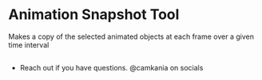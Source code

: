 # **Animation Snapshot Tool**
Makes a copy of the selected animated objects at each frame over a given time interval 

##
- Reach out if you have questions. @camkania on socials
